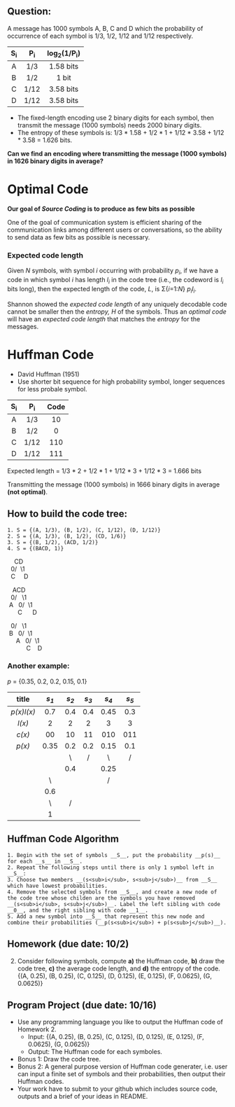 ## Question:
A message has 1000 symbols A, B, C and D which the probability of occurrence of each symbol is 1/3, 1/2, 1/12 and 1/12 respectively. <br>

|S<sub>i</sub>|P<sub>i</sub>|log<sub>2</sub>(1/P<sub>i</sub>)|
|:---:|:---:|:---:|
|A|1/3|1.58 bits|
|B|1/2|1 bit|
|C|1/12|3.58 bits|
|D|1/12|3.58 bits|

- The fixed-length encoding use 2 binary digits for each symbol, then transmit the message (1000 symbols) needs 2000 binary digits. <br>
- The entropy of these symbols is: 1/3 * 1.58 + 1/2 * 1 + 1/12 * 3.58 + 1/12 * 3.58 = 1.626 bits.

__Can we find an encoding where transmitting the message (1000 symbols) in 1626 binary digits in average?__

# Optimal Code
__Our goal of _Source Coding_ is to produce as few bits as possible__

One of the goal of communication system is efficient sharing of the communication links among different users or conversations, so the ability to send data as few bits as possible is necessary.

### Expected code length

Given _N_ symbols, with symbol _i_ occurring with probability _p<sub>i</sub>_, if we have a code in which symbol _i_ has length _l<sub>i</sub>_ in the code tree (i.e., the codeword is _l<sub>i</sub>_ bits long), then the expected length of the code, _L_, is &Sigma;{_i_=1:_N_} _p<sub>i</sub>l<sub>i</sub>_.

Shannon showed the _expected code length_ of any uniquely decodable code cannot be smaller then the _entropy, H_ of the symbols. Thus an _optimal code_ will have an _expected code length_ that matches the _entropy_ for the messages.

# Huffman Code
- David Huffman (1951)
- Use shorter bit sequence for high probability symbol, longer sequences for less probale symbol.

|S<sub>i</sub>|P<sub>i</sub>|Code|
|:---:|:---:|:---:|
|A|1/3|10|
|B|1/2|0|
|C|1/12|110|
|D|1/12|111|

Expected length = 1/3 * 2 + 1/2 * 1 + 1/12 * 3 + 1/12 * 3 = 1.666 bits

Transmitting the message (1000 symbols) in 1666 binary digits in average __(not optimal)__.

## How to build the code tree:
    1. S = {(A, 1/3), (B, 1/2), (C, 1/12), (D, 1/12)}
    2. S = {(A, 1/3), (B, 1/2), (CD, 1/6)}
    3. S = {(B, 1/2), (ACD, 1/2)}
    4. S = {(BACD, 1)}
    
&nbsp;&nbsp;&nbsp;&nbsp;CD <br>
&nbsp;&nbsp;0/&nbsp;&nbsp;\1 <br>
&nbsp;&nbsp;C&nbsp;&nbsp;&nbsp;&nbsp;&nbsp;D <br>

&nbsp;&nbsp;&nbsp;ACD <br>
&nbsp;&nbsp;0/&nbsp;&nbsp;&nbsp;\1 <br>
&nbsp;A&nbsp;&nbsp;&nbsp;0/&nbsp;&nbsp;\1 <br>
&nbsp;&nbsp;&nbsp;&nbsp;&nbsp;&nbsp;C&nbsp;&nbsp;&nbsp;&nbsp;&nbsp;&nbsp;D <br>

&nbsp;&nbsp;0/&nbsp;&nbsp;&nbsp;\1 <br>
&nbsp;B&nbsp;&nbsp;&nbsp;0/&nbsp;&nbsp;\1 <br>
&nbsp;&nbsp;&nbsp;&nbsp;&nbsp;A&nbsp;&nbsp;&nbsp;0/&nbsp;&nbsp;\1 <br>
&nbsp;&nbsp;&nbsp;&nbsp;&nbsp;&nbsp;&nbsp;&nbsp;&nbsp;&nbsp;&nbsp;C&nbsp;&nbsp;&nbsp;&nbsp;D <br>

### Another example:
_p_ = {0.35, 0.2, 0.2, 0.15, 0.1}

|title|_s<sub>1</sub>_|_s<sub>2</sub>_|_s<sub>3</sub>_|_s<sub>4</sub>_|_s<sub>5</sub>_|
|:---:|:---:|:---:|:---:|:---:|:---:|
|_p(x)l(x)_|0.7|0.4|0.4|0.45|0.3|
|_l(x)_|2|2|2|3|3|
|_c(x)_|00|10|11|010|011|
|_p(x)_|0.35|0.2|0.2|0.15|0.1|
|      |    | \  |/  |\   | / |
|      |    |0.4|   |0.25 |   |
|      | \  |   |   | /  |    |
|      | 0.6|   |   |    |    |
|      | \  | / |   |    |    |
|      | 1  |   |   |    |    |


## Huffman Code Algorithm
    1. Begin with the set of symbols __S__, put the probability __p(s)__ for each __s__ in __S__.
    2. Repeat the following steps until there is only 1 symbol left in __S__:
    3. Choose two members __(s<sub>i</sub>, s<sub>j</sub>)__ from __S__ which have lowest probabilities.
    4. Remove the selected symbols from __S__, and create a new node of the code tree whose childen are the symbols you have removed __(s<sub>i</sub>, s<sub>j</sub>)__. Label the left sibling with code __0__, and the right sibling with code __1__.
    5. Add a new symbol into __S__ that represent this new node and combine their probabilities (__p(s<sub>i</sub>) + p(s<sub>j</sub>)__).

## Homework (due date: 10/2)
2. Consider following symbols, compute __a)__ the Huffman code, __b)__ draw the code tree, __c)__ the average code length, and __d)__ the entropy of the code. <br>
{(A, 0.25), (B, 0.25), (C, 0.125), (D, 0.125), (E, 0.125), (F, 0.0625), (G, 0.0625)}

## Program Project (due date: 10/16)
- Use any programming language you like to output the Huffman code of Homework 2.
    - Input: {(A, 0.25), (B, 0.25), (C, 0.125), (D, 0.125), (E, 0.125), (F, 0.0625), (G, 0.0625)}
    - Output: The Huffman code for each symboles.
- Bonus 1: Draw the code tree.
- Bonus 2: A general purpose version of Huffman code generater, i.e. user can input a finite set of symbols and their probabilities, then output their Huffman codes.
- Your work have to submit to your github which includes source code, outputs and a brief of your ideas in README.
